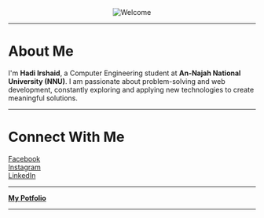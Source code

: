 <div align="center">
  <img src="https://camo.githubusercontent.com/60045dd358243c40036d3db8023ceacca6812389c232a13b7450dd67326e8e3e/68747470733a2f2f67696664622e636f6d2f696d616765732f66696c652f77656c636f6d652d6772656574696e672d31793274696d6d373633706377746c322e676966" alt="Welcome" />
</div>

---

# About Me  
I'm **Hadi Irshaid**, a Computer Engineering student at **An-Najah National University (NNU)**. I am passionate about problem-solving and web development, constantly exploring and applying new technologies to create meaningful solutions.  

---

# Connect With Me  
[Facebook](https://facebook.com/Hadi.Irshaid87)  
[Instagram](https://instagram.com/itsnewhadi107)  
[LinkedIn](https://linkedin.com/in/hadi-irshaid-345386319)

---

[**My Potfolio**](https://hadiirshaid.netlify.app/)

---

